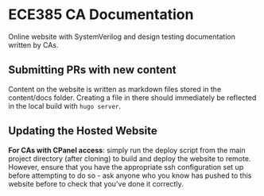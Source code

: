 # ECE385 CA Documentation

Online website with SystemVerilog and design testing documentation written by CAs.

## Submitting PRs with new content

Content on the website is written as markdown files stored in the content/docs folder. Creating a file in there should immediately be reflected in the local build with `hugo server`.

## Updating the Hosted Website

**For CAs with CPanel access**: simply run the deploy script from the main project directory (after cloning) to build and deploy the website to remote. However, ensure that you have the appropriate ssh configuration set up before attempting to do so - ask anyone who you know has pushed to this website before to check that you've done it correctly.
